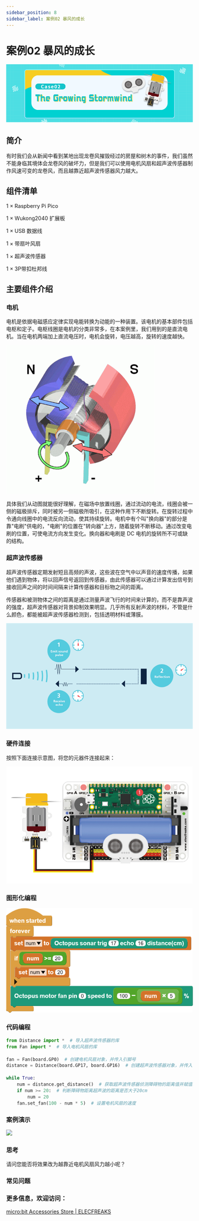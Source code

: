 ```yaml
---
sidebar_position: 8
sidebar_label: 案例02 暴风的成长
---
```


# 案例02 暴风的成长

![](./images/wukong2040-inventors-case02-01.png)

## 简介

有时我们会从新闻中看到某地出现龙卷风摧毁经过的房屋和树木的事件，我们虽然不能身临其境体会龙卷风的破坏力，但是我们可以使用电机风扇和超声波传感器制作风速可变的龙卷风，而且越靠近超声波传感器风力越大。

## 组件清单

1 × Raspberry Pi Pico

1 × Wukong2040 扩展板

1 × USB 数据线

1 × 带扇叶风扇

1 × 超声波传感器

1 × 3P带扣杜邦线

## 主要组件介绍

### 电机

电机是依据电磁感应定律实现电能转换为动能的一种装置。该电机的基本部件包括电枢和定子。电枢线圈是电机的分类非常多，在本案例里，我们用到的是直流电机。当在电机两端加上直流电压时，电机会旋转，电压越高，旋转的速度越快。

![](./images/wukong2040-inventors-case02-02.gif)

具体我们从动图就能很好理解，在磁场中放置线圈，通过流动的电流，线圈会被一侧的磁极排斥，同时被另一侧磁极所吸引，在这种作用下不断旋转。在旋转过程中令通向线圈中的电流反向流动，使其持续旋转。电机中有个叫"换向器"的部分是靠"电刷"供电的，"电刷"的位置在"转向器"上方，随着旋转不断移动。通过改变电刷的位置，可使电流方向发生变化。换向器和电刷是 DC 电机的旋转所不可或缺的结构。

### 超声波传感器

超声波传感器定期发射短且高频的声波，这些波在空气中以声音的速度传播，如果他们遇到物体，将以回声信号返回到传感器，由此传感器可以通过计算发出信号到接收回声之间的时间间隔来计算传感器和目标物之间的距离。

传感器和被测物体之间的距离是通过测量声波飞行的时间来计算的，而不是靠声波的强度，超声波传感器对背景抑制效果明显。几乎所有反射声波的材料，不管是什么颜色，都能被超声波传感器检测到，包括透明材料或薄膜。

![](./images/wukong2040-inventors-case02-03.png)

### 硬件连接

按照下面连接示意图，将您的元器件连接起来：

![](./images/wukong2040-inventors-case02-04.png)

### 图形化编程

![](./images/wukong2040-inventors-case02-05.png)

### 代码编程

```python
from Distance import *  # 导入超声波传感器的库
from Fan import *  # 导入电机风扇的库

fan = Fan(board.GP0)  # 创建电机风扇对象，并传入引脚号
distance = Distance(board.GP17, board.GP16)  # 创建超声波传感器对象，并传入引脚号

while True:
    num = distance.get_distance()  # 获取超声波传感器侦测障碍物的距离值并赋值给num
    if num >= 20:  # 判断障碍物距离超声波的距离是否大于20cm
        num = 20
    fan.set_fan(100 - num * 5)  # 设置电机风扇的速度
```

### 案例演示

![](./images/wukong2040-inventors-kit-case02-06.gif)

### 思考

请问您能否将效果改为越靠近电机风扇风力越小呢？

### 常见问题



### 更多信息，欢迎访问：

[micro:bit Accessories Store | ELECFREAKS](https://www.elecfreaks.com/)
